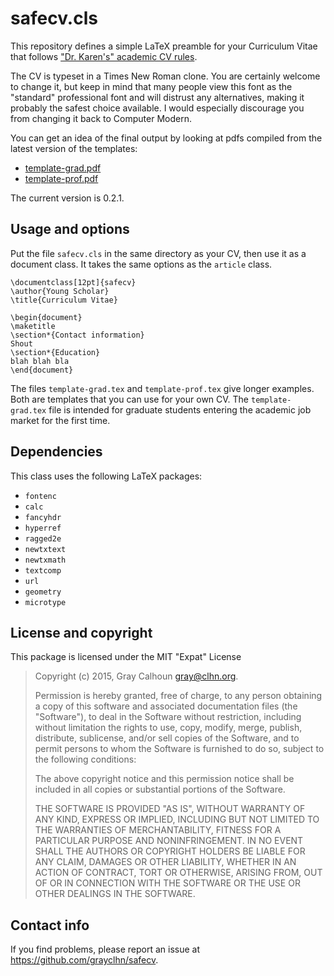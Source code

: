 safecv.cls
==========

This repository defines a simple LaTeX preamble for your
Curriculum Vitae that follows
["Dr. Karen's" academic CV rules](http://theprofessorisin.com/2012/01/12/dr-karens-rules-of-the-academic-cv/).

The CV is typeset in a Times New Roman clone. You are certainly
welcome to change it, but keep in mind that many people view this font
as the "standard" professional font and will distrust any
alternatives, making it probably the safest choice available. I would
especially discourage you from changing it back to Computer Modern.

You can get an idea of the final output by looking at pdfs compiled
from the latest version of the templates:
+ [template-grad.pdf](https://github.com/grayclhn/safecv/releases/download/v0.2.1/template-grad.pdf)
+ [template-prof.pdf](https://github.com/grayclhn/safecv/releases/download/v0.2.1/template-prof.pdf)

The current version is 0.2.1.

Usage and options
-----------------

Put the file `safecv.cls` in the same directory as your CV, then use
it as a document class. It takes the same options as the `article`
class.

```
\documentclass[12pt]{safecv}
\author{Young Scholar}
\title{Curriculum Vitae}

\begin{document}
\maketitle
\section*{Contact information}
Shout
\section*{Education}
blah blah bla
\end{document}
```

The files `template-grad.tex` and `template-prof.tex` give longer
examples. Both are templates that you can use for your own CV. The
`template-grad.tex` file is intended for graduate students entering
the academic job market for the first time.

Dependencies
------------
This class uses the following LaTeX packages:
+ `fontenc`
+ `calc`
+ `fancyhdr`
+ `hyperref`
+ `ragged2e`
+ `newtxtext`
+ `newtxmath`
+ `textcomp`
+ `url`
+ `geometry`
+ `microtype`

License and copyright
---------------------

This package is licensed under the MIT "Expat" License

> Copyright (c) 2015, Gray Calhoun <gray@clhn.org>.
> 
> Permission is hereby granted, free of charge, to any person
> obtaining a copy of this software and associated documentation files
> (the "Software"), to deal in the Software without restriction,
> including without limitation the rights to use, copy, modify, merge,
> publish, distribute, sublicense, and/or sell copies of the Software,
> and to permit persons to whom the Software is furnished to do so,
> subject to the following conditions:
>
> The above copyright notice and this permission notice shall be
> included in all copies or substantial portions of the Software.
>
> THE SOFTWARE IS PROVIDED "AS IS", WITHOUT WARRANTY OF ANY KIND,
> EXPRESS OR IMPLIED, INCLUDING BUT NOT LIMITED TO THE WARRANTIES OF
> MERCHANTABILITY, FITNESS FOR A PARTICULAR PURPOSE AND
> NONINFRINGEMENT. IN NO EVENT SHALL THE AUTHORS OR COPYRIGHT HOLDERS
> BE LIABLE FOR ANY CLAIM, DAMAGES OR OTHER LIABILITY, WHETHER IN AN
> ACTION OF CONTRACT, TORT OR OTHERWISE, ARISING FROM, OUT OF OR IN
> CONNECTION WITH THE SOFTWARE OR THE USE OR OTHER DEALINGS IN THE
> SOFTWARE.

Contact info
------------

If you find problems, please report an issue at
<https://github.com/grayclhn/safecv>.
